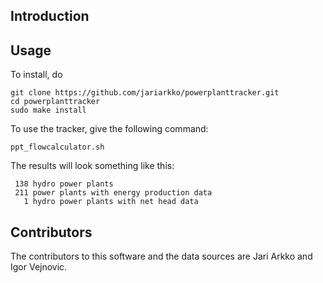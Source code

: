
Introduction
------------


Usage
----

To install, do

    git clone https://github.com/jariarkko/powerplanttracker.git
    cd powerplanttracker
    sudo make install

To use the tracker, give the following command:

    ppt_flowcalculator.sh

The results will look something like this:

     138 hydro power plants
     211 power plants with energy production data
       1 hydro power plants with net head data
       
Contributors
------------

The contributors to this software and the data sources are Jari Arkko and Igor Vejnovic.
